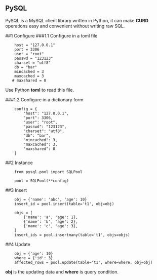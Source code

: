 PySQL
-----

PySQL is a MySQL client library written in Python, it can make 
**CURD** operations easy and convenient without writing raw SQL.

##1 Configure
###1.1 Configure in a toml file
```
    host = "127.0.0.1"
    port = 3306
    user = "root"
    passwd = "123123"
    charset = "utf8"
    db = "bar"
    mincached = 3
    maxcached = 3
   # maxshared = 0
```
Use Python **toml** to read this file.

###1.2 Configure in a dictionary form

```
    config = {
        "host": "127.0.0.1",
        "port": 3306,
        "user": "root",
        "passwd": "123123",
        "charset": "utf8",
        "db": "bar",
        "mincached": 3,
        "maxcached": 3,
        "maxshared": 0
    }
```

##2 Instance

```
    from pysql.pool import SQLPool

    pool = SQLPool(**config)
```

##3 Insert

```
    obj = {'name': 'abc', 'age': 10}
    insert_id = pool.insert(table='t1', obj=obj)
```

```
    objs = [
        {'name': 'a', 'age': 1},
        {'name': 'b', 'age': 2},
        {'name': 'c', 'age': 3},
    ]
    insert_ids = pool.insertmany(table='t1', objs=objs)
```

##4 Update

```
    obj = {'age': 10}
    where = {'id': 3}
    affected_rows = pool.update(table='t1', where=where, obj=obj)
```
**obj** is the updating data and **where** is query condition.
